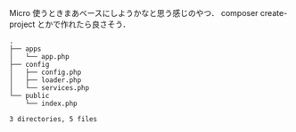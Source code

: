 Micro 使うときまあベースにしようかなと思う感じのやつ． composer create-project とかで作れたら良さそう．

```
.
├── apps
│   └── app.php
├── config
│   ├── config.php
│   ├── loader.php
│   └── services.php
└── public
    └── index.php

3 directories, 5 files
```
